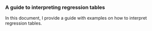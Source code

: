 ### A guide to interpreting regression tables 

In this document, I provide a guide with examples on how to interpret regression tables. 
